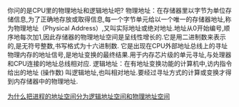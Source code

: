 你问的是CPU里的物理地址和逻辑地址吧?
物理地址：在存储器里以字节为单位存储信息,为了正确地存放或取得信息,每一个字节单元给以一个唯一的存储器地址,称为物理地址（Physical Address）,又叫实际地址或绝对地址.地址从0开始编号,顺序地每次加1,因此存储器的物理地址空间是呈线性增长的.它是用二进制数来表示的,是无符号整数,书写格式为十六进制数.
它是出现在CPU外部地址总线上的寻址物理内存的地址信号,是地址变换的最终结果.用于内存芯片级的单元寻址,与处理器和CPU连接的地址总线相对应.
逻辑地址：在有地址变换功能的计算机中,访内指令给出的地址 (操作数) 叫逻辑地址,也叫相对地址.要经过寻址方式的计算或变换才得到内存储器中的物理地址.


[为什么把进程的地址空间分为逻辑地址空间和物理地址空间](https://blog.csdn.net/h002399/article/details/46591719)

